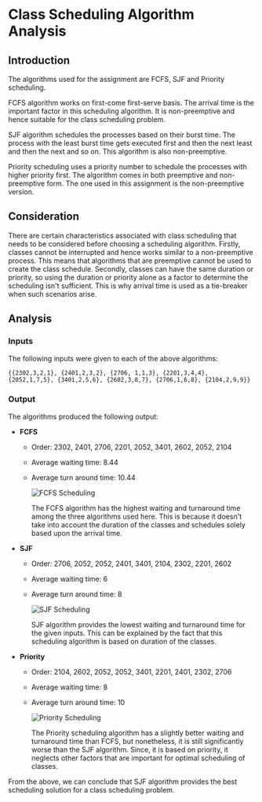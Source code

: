 # Class Scheduling Algorithm Analysis

## Introduction

The algorithms used for the assignment are FCFS, SJF and Priority scheduling. 

FCFS algorithm works on first-come first-serve basis. The arrival time is the important factor in this scheduling algorithm. It is non-preemptive and hence suitable for the class scheduling problem.

SJF algorithm schedules the processes based on their burst time. The process with the least burst time gets executed first and then the next least and then the next and so on. This algorithm is also non-preemptive.

Priority scheduling uses a priority number to schedule the processes with higher priority first. The algorithm comes in both preemptive and non-preemptive form. The one used in this assignment is the non-preemptive version.

## Consideration

There are certain characteristics associated with class scheduling that needs to be considered before choosing a scheduling algorithm. Firstly, classes cannot be interrupted and hence works similar to a non-preemptive process. This means that algorithms that are preemptive cannot be used to create the class schedule. Secondly, classes can have the same duration or priority, so using the duration or priority alone as a factor to determine the scheduling isn't sufficient. This is why arrival time is used as a tie-breaker when such scenarios arise.

## Analysis

### Inputs
The following inputs were given to each of the above algorithms:

    {{2302,3,2,1}, {2401,2,3,2}, {2706, 1,1,3}, {2201,3,4,4}, {2052,1,7,5}, {3401,2,5,6}, {2602,3,8,7}, {2706,1,6,8}, {2104,2,9,9}}

### Output
The algorithms produced the following output:

 - **FCFS**
	 - Order: 2302, 2401, 2706, 2201, 2052, 3401, 2602, 2052, 2104
	 - Average waiting time: 8.44
	 - Average turn around time: 10.44

        ![FCFS Scheduling](https://i.imgur.com/s1joMvE.png)

        The FCFS algorithm has the highest waiting and turnaround time among the three algorithms used here. This is because it doesn't take into account the duration of the classes and schedules solely based upon the arrival time.

 - **SJF**
	 - Order: 2706, 2052, 2052, 2401, 3401, 2104, 2302, 2201, 2602
	 - Average waiting time: 6
	 - Average turn around time: 8

        ![SJF Scheduling](https://i.imgur.com/BLEIjjT.png)

        SJF algorithm provides the lowest waiting and turnaround time for the given inputs. This can be explained by the fact that this scheduling algorithm is based on duration of the classes.
	
 - **Priority**
	 - Order: 2104, 2602, 2052, 2052, 3401, 2201, 2401, 2302, 2706
	 - Average waiting time: 8
	 - Average turn around time: 10
     
        ![Priority Scheduling](https://i.imgur.com/IQUqzYr.png)

        The Priority scheduling algorithm has a slightly better waiting and turnaround time than FCFS, but nonetheless, it is still significantly worse than the SJF algorithm. Since, it is based on priority, it neglects other factors that are important for optimal scheduling of classes.

From the above, we can conclude that SJF algorithm provides the best scheduling solution for a class scheduling problem.